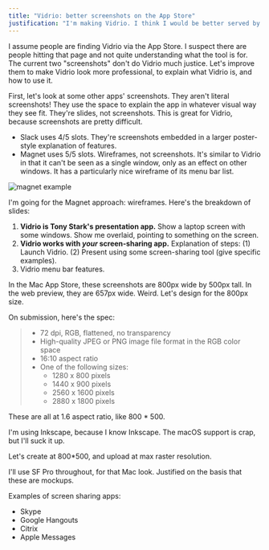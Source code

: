 ```yaml
---
title: "Vidrio: better screenshots on the App Store"
justification: "I'm making Vidrio. I think I would be better served by better screenshots."
---
```


I assume people are finding Vidrio via the App Store. I suspect there are people hitting that page and not quite understanding what the tool is for. The current two "screenshots" don't do Vidrio much justice. Let's improve them to make Vidrio look more professional, to explain what Vidrio is, and how to use it.

First, let's look at some other apps' screenshots. They aren't literal screenshots! They use the space to explain the app in whatever visual way they see fit. They're slides, not screenshots. This is great for Vidrio, because screenshots are pretty difficult.

* Slack uses 4/5 slots. They're screenshots embedded in a larger poster-style explanation of features.
* Magnet uses 5/5 slots. Wireframes, not screenshots. It's similar to Vidrio in that it can't be seen as a single window, only as an effect on other windows. It has a particularly nice wireframe of its menu bar list.

![magnet example](http://a1.mzstatic.com/eu/r30/Purple122/v4/c9/88/9a/c9889ac0-8853-f506-fd6f-9e551d9f0adb/screen800x500.jpeg)

I'm going for the Magnet approach: wireframes. Here's the breakdown of slides:

1. **Vidrio is Tony Stark's presentation app.** Show a laptop screen with some windows. Show me overlaid, pointing to something on the screen.
1. **Vidrio works with _your_ screen-sharing app.** Explanation of steps: (1) Launch Vidrio. (2) Present using some screen-sharing tool (give specific examples).
1. Vidrio menu bar features.

In the Mac App Store, these screenshots are 800px wide by 500px tall. In the web preview, they are 657px wide. Weird. Let's design for the 800px size.

On submission, here's the spec:

> * 72 dpi, RGB, flattened, no transparency
> * High-quality JPEG or PNG image file format in the RGB color space
> * 16:10 aspect ratio
> * One of the following sizes:
>   * 1280 x 800 pixels
>   * 1440 x 900 pixels
>   * 2560 x 1600 pixels
>   * 2880 x 1800 pixels

These are all at 1.6 aspect ratio, like 800 * 500.

I'm using Inkscape, because I know Inkscape. The macOS support is crap, but I'll suck it up.

Let's create at 800*500, and upload at max raster resolution.

I'll use SF Pro throughout, for that Mac look. Justified on the basis that these are mockups.

Examples of screen sharing apps:

- Skype
- Google Hangouts
- Citrix
- Apple Messages
